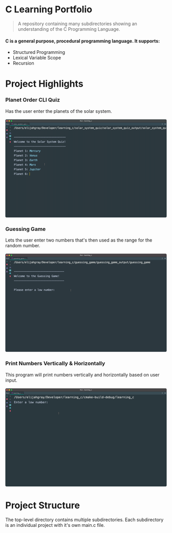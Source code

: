 # C Learning Portfolio
> A repository containing many subdirectories showing an understanding of the C Programming Language.

#### C is a general purpose, procedural programming language. It supports:
* Structured Programming
* Lexical Variable Scope
* Recursion

# Project Highlights

### Planet Order CLI Quiz  
Has the user enter the planets of the solar system.  
<br>
![](solar-system.gif)  

### Guessing Game  
Lets the user enter two numbers that's then used as the range for the random number.  
<br>
![](guessing-game.gif)  

### Print Numbers Vertically & Horizontally  
This program will print numbers vertically and horizontally based on user input.  
<br>
![](print-numbers.gif)  

# Project Structure
The top-level directory contains multiple subdirectories. Each subdirectory is an individual project with it's own main.c file.  